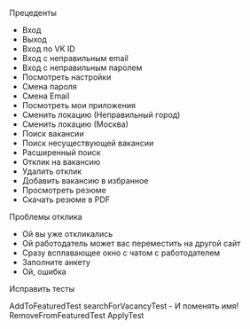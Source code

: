Прецеденты

- Вход
- Выход
- Вход по VK ID
- Вход с неправильным email 
- Вход с неправильным паролем
- Посмотреть настройки
- Смена пароля
- Смена Email
- Посмотреть мои приложения 
- Сменить локацию (Неправильный город) 
- Сменить локацию (Москва)
- Поиск вакансии
- Поиск несуществующей вакансии
- Расширенный поиск
- Отклик на вакансию
- Удалить отклик
- Добавить вакансию в избранное
- Просмотреть резюме
- Скачать резюме в PDF

Проблемы отклика
- Ой вы уже откликались
- Ой работодатель может вас переместить на другой сайт
- Сразу всплавающее окно с чатом с работодателем
- Заполните анкету
- Ой, ошибка

Исправить тесты

AddToFeaturedTest
searchForVacancyTest - И поменять имя!
RemoveFromFeaturedTest
ApplyTest 